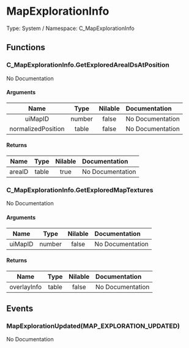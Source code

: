 # MapExplorationInfo

Type: System / Namespace: C_MapExplorationInfo

## Functions

### C_MapExplorationInfo.GetExploredAreaIDsAtPosition

No Documentation
#### Arguments
|Name|Type|Nilable|Documentation|
|:---:|:---:|:---:|:---|
|uiMapID|number|false|No Documentation|
|normalizedPosition|table|false|No Documentation|
#### Returns
|Name|Type|Nilable|Documentation|
|:---:|:---:|:---:|:---|
|areaID|table|true|No Documentation|
### C_MapExplorationInfo.GetExploredMapTextures

No Documentation
#### Arguments
|Name|Type|Nilable|Documentation|
|:---:|:---:|:---:|:---|
|uiMapID|number|false|No Documentation|
#### Returns
|Name|Type|Nilable|Documentation|
|:---:|:---:|:---:|:---|
|overlayInfo|table|false|No Documentation|
## Events

### MapExplorationUpdated(MAP_EXPLORATION_UPDATED)

No Documentation